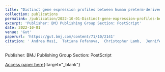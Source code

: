 ```yaml
---
title: "Distinct gene expression profiles between human preterm-derived and adult-derived intestinal organoids exposed to Enterococcus faecalis: a pilot study"
collection: publications
permalink: /publication/2022-10-01-Distinct-gene-expression-profiles-between-human-preterm-derived-and-adult-derived-intestinal-organoids-exposed-to-Enterococcus-faecalis-a-pilot-study
excerpt: 'Publisher: BMJ Publishing Group Section: PostScript'
date: 2022-10-01
venue: 'Gut'
paperurl: 'https://gut.bmj.com/content/71/10/2141'
citation: ' Andrea Masi,  Tatiana Fofanova,  Christopher Lamb,  Jennifer Auchtung,  Robert Britton,  Mary Estes,  Sasirekha Ramani,  Simon Cockell,  Jonathan Coxhead,  Nicholas Embleton,  Janet Berrington,  Joseph Petrosino,  Christopher Stewart, &quot;Distinct gene expression profiles between human preterm-derived and adult-derived intestinal organoids exposed to Enterococcus faecalis: a pilot study.&quot; Gut, 2022.'
---
```

Publisher: BMJ Publishing Group Section: PostScript

[Access paper here](https://gut.bmj.com/content/71/10/2141){:target="_blank"}
